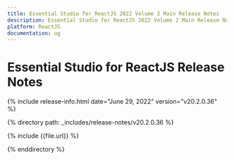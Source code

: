 ```yaml
---
title: Essential Studio for ReactJS 2022 Volume 2 Main Release Notes  
description: Essential Studio for ReactJS 2022 Volume 2 Main Release Notes  
platform: ReactJS
documentation: ug
---
```


# Essential Studio for ReactJS  Release Notes  

{% include release-info.html date="June 29, 2022"  version="v20.2.0.36" %} 

{% directory path: _includes/release-notes/v20.2.0.36 %}

{% include {{file.url}} %}

{% enddirectory %}